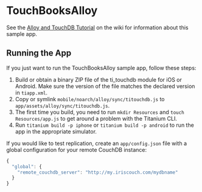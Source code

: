 TouchBooksAlloy
===============

See the [Alloy and TouchDB Tutorial](https://github.com/pegli/ti_touchdb/wiki/Alloy-and-TouchDB-Tutorial)
on the wiki for information about this sample app.

Running the App
---------------

If you just want to run the TouchBooksAlloy sample app, follow these steps:

1. Build or obtain a binary ZIP file of the ti_touchdb module for iOS or Android.  Make sure the version
of the file matches the declared version in `tiapp.xml`.
1. Copy or symlink `mobile/noarch/alloy/sync/titouchdb.js` to `app/assets/alloy/sync/titouchdb.js`.
1. The first time you build, you need to run `mkdir Resources` and `touch Resources/app.js` to get around
a problem with the Titanium CLI.
1. Run `titanium build -p iphone` or `titanium build -p android` to run the app in the appropriate simulator.

If you would like to test replication, create an `app/config.json` file with a global configuration for
your remote CouchDB instance:

```javascript
{
  "global": {
    "remote_couchdb_server": "http://my.iriscouch.com/mydbname"
  }
}
```

